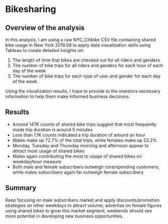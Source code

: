 # Bikesharing

## Overview of the analysis

In this analysis, I am using a raw NYC_Citibike CSV file containing shared bike usage in New York 2019.08 to apply data visualization skills using Tableau to create detailed insights on:

1. The length of time that bikes are checked out for all riders and genders
2. The number of bike trips for all riders and genders for each hour of each day of the week
3. The number of bike trips for each type of user and gender for each day of the week.

Using the visualization results, I hope to provide to the investors necessary information to help them make informed business decisions.

## Results

* Around 147K counts of shared bike trips suggest that most frequently made trip duration is around 5 minutes
* Less than 1.1K counts indicated a trip duration of around an hour
* Males make up 72.7% of the total trips, while females make up 23.2%
* Monday, Tuesday and Thursday morning and afternoon appear to attract most usage of shared bikes
* Males again contributing the most to usage of shared bikes on weekday/hour measure
* Both male and female subscribers outweigh corersponding customers, while males subscribers again far outweigh female subscribers

## Summary

Keep focusing on male subscribers market and apply discounts/promotion strategies on other weekdays to attract volume; advertise on female figures using shared bikes to grow this market segment; weekends should see more potential in developing new business opportunities.
